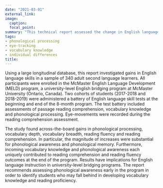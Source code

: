 ```yaml
---
date: "2021-03-01"
external_link: 
image:
  caption: 
  focal_point: 
summary: "This technical report assessed the change in English language skills of 340 EFL students enrolled in a university bridging program. This report used of the Reliable Change Index Statistic in order to test if the change in scores is greater than might would be expected from random variation alone. The report is available on [ResearchGate](https://www.researchgate.net/publication/342691082_Technical_report_on_change_in_language_abilities_of_students_enrolled_in_the_McMaster_English_Language_Development_MELD_program)."
tags:
- phonological processing
- eye-tracking
- vocabulary knowledge
- individual differences
title:
---
```


Using a large longitudinal database, this report investigated gains in English language skills in a sample of 340 adult second language learners. All participants were enrolled in the McMaster English Language Development (MELD) program, a university-level English bridging program at McMaster University (Ontario, Canada). Two cohorts of students (2017-2018 and 2018-2019) were administered a battery of English language skill tests at the beginning and end of the 8-month program. The test battery included assessments of passage reading comprehension, vocabulary knowledge and phonological processing. Eye-movements were recorded during the reading comprehension assessment.

The study found across-the-board gains in phonological processing, vocabulary depth, vocabulary breadth, reading fluency and reading comprehension. In particular, the magnitude of increases were substantial for phonological awareness and phonological memory. Furthermore, incoming vocabulary knowledge and phonological awareness each uniquely contributed to reading comprehension and reading fluency outcomes at the end of the program. Results have implications for English language instruction in university-level bridging programs. The report recommends assessing phonological awareness early in the program in order to identify students who may fall behind in developing vocabulary knowledge and reading proficiency.

<br><br>
